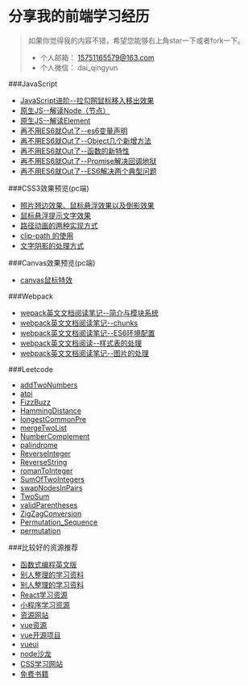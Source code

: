 分享我的前端学习经历
========================

> 如果你觉得我的内容不错，希望您能够右上角star一下或者fork一下。
> * 个人邮箱： 15751165579@163.com
> * 个人微信： dai_qingyun

###JavaScript
* [JavaScript进阶--拉勾网鼠标移入移出效果](http://www.jianshu.com/p/fe1f3492ff9f)
* [原生JS--解读Node（节点）](http://www.jianshu.com/p/a6f3172a42e2)
* [原生JS--解读Element](http://www.jianshu.com/p/65b3b856465e)
* [再不用ES6就Out了--es6变量声明](http://www.jianshu.com/p/77265d84cc2b)
* [再不用ES6就Out了--Object几个新增方法](http://www.jianshu.com/p/3ba8d103c4fb)
* [再不用ES6就Out了--函数的新特性](http://www.jianshu.com/p/94f557a944ff)
* [再不用ES6就Out了--Promise解决回调地狱](http://www.jianshu.com/p/d945ae3e6d75)
* [再不用ES6就Out了--ES6解决两个典型问题](http://www.jianshu.com/p/cdcd3be8bdea)

###CSS3效果预览(pc端)
* [照片翘边效果、鼠标悬浮效果以及倒影效果](http://15751165579.github.io/#/chapter)
* [鼠标悬浮提示文字效果](http://15751165579.github.io/#/chapter/20170213)
* [路径动画的两种实现方式](http://15751165579.github.io/#/chapter/20170214)
* [clip-path 的使用](http://15751165579.github.io/#/chapter/20170215)
* [文字阴影的处理方式](http://15751165579.github.io/#/chapter/20170216)


###Canvas效果预览(pc端)
* [canvas鼠标特效](http://15751165579.github.io/#/chapter/20170217)

###Webpack
* [wepack英文文档阅读笔记--简介与模块系统](/Webpack/wepack英文文档阅读笔记--简介与模块系统.md)
* [webpack英文文档阅读笔记--chunks](/Webpack/webpack英文文档阅读笔记--chunks.md)
* [webpack英文文档阅读笔记--ES6环境配置](/Webpack/webpack英文文档阅读笔记--ES6环境配置.md)
* [webpack英文文档阅读--样式表的处理](/Webpack/webpack英文文档阅读--样式表的处理.md)
* [webpack英文文档阅读笔记--图片的处理](/Webpack/webpack英文文档阅读笔记--图片的处理.md)

###Leetcode
* [addTwoNumbers](/Leetcode/addTwoNumbers.js)
* [atoi](/Leetcode/atoi.html)
* [FizzBuzz](/Leetcode/FizzBuzz.html)
* [HammingDistance](/Leetcode/HammingDistance.html)
* [longestCommonPre](Leetcode/longestCommonPre.html)
* [mergeTwoList](/Leetcode/mergeTwoList.html)
* [NumberComplement](/Leetcode/NumberComplement.html)
* [palindrome](/Leetcode/palindrome.html)
* [ReverseInteger](/Leetcode/ReverseInteger.html)
* [ReverseString](/Leetcode/ReverseString.html)
* [romanToInteger](/Leetcode/romanToInteger.html)
* [SumOfTwoIntegers](/Leetcode/SumOfTwoIntegers.html)
* [swapNodesInPairs](/Leetcode/swapNodesInPairs.html)
* [TwoSum](/Leetcode/TwoSum.js)
* [validParentheses](/Leetcode/validParentheses.html)
* [ZigZagConversion](/Leetcode/ZigZagConversion.js)
* [Permutation_Sequence](/Leetcode/Permutation_Sequence.js)
* [permutation](/Leetcode/permutation.js)

###比较好的资源推荐
* [函数式编程英文版](https://github.com/MostlyAdequate/mostly-adequate-guide)
* [别人整理的学习资料](https://github.com/helloqingfeng/Awsome-Front-End-learning-resource)
* [别人整理的学习资料](https://github.com/dypsilon/frontend-dev-bookmarks)
* [React学习资源](https://github.com/tsrot/study-notes/blob/master/React%E5%AD%A6%E4%B9%A0%E8%B5%84%E6%BA%90%E6%B1%87%E6%80%BB.md?hmsr=toutiao.io&utm_medium=toutiao.io&utm_source=toutiao.io )
* [小程序学习资源](https://www.zhihu.com/question/50907897/answer/128494332)
* [资源网站](https://www.awesomes.cn)
* [vue资源](https://github.com/vuejs/awesome-vue)
* [vue开源项目](https://github.com/jackhutu/jackblog-vue)
* [vueui](https://github.com/ElemeFE/element)
* [node沙龙](http://nodejs.club/)
* [CSS学习网站](http://cssreference.io/box-model/)
* [免费书籍](https://speckyboy.com/free-web-design-ebooks/)
